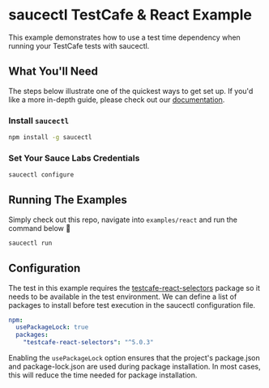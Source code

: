 # saucectl TestCafe & React Example

This example demonstrates how to use a test time dependency when running your
TestCafe tests with saucectl.

## What You'll Need

The steps below illustrate one of the quickest ways to get set up. If you'd like
a more in-depth guide, please check out our [documentation](https://docs.saucelabs.com/dev/cli/saucectl/#installing-saucectl).

### Install `saucectl`

```sh
npm install -g saucectl
```

### Set Your Sauce Labs Credentials

```sh
saucectl configure
```

## Running The Examples

Simply check out this repo, navigate into `examples/react` and run the
command below :rocket:

```sh
saucectl run
```

## Configuration

The test in this example requires the [testcafe-react-selectors]() package so
it needs to be available in the test environment. We can define a list of
packages to install before test execution in the saucectl configuration file.

```yaml
npm:
  usePackageLock: true
  packages:
    "testcafe-react-selectors": "^5.0.3"
```

Enabling the `usePackageLock` option ensures that the project's package.json and
package-lock.json are used during package installation. In most cases, this will
reduce the time needed for package installation.
